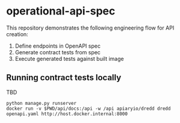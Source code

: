 # operational-api-spec

This repository demonstrates the following engineering flow for API creation:

1. Define endpoints in OpenAPI spec
2. Generate contract tests from spec
3. Execute generated tests against built image

## Running contract tests locally

TBD

```shell
python manage.py runserver
docker run -v $PWD/api/docs:/api -w /api apiaryio/dredd dredd openapi.yaml http://host.docker.internal:8000
```